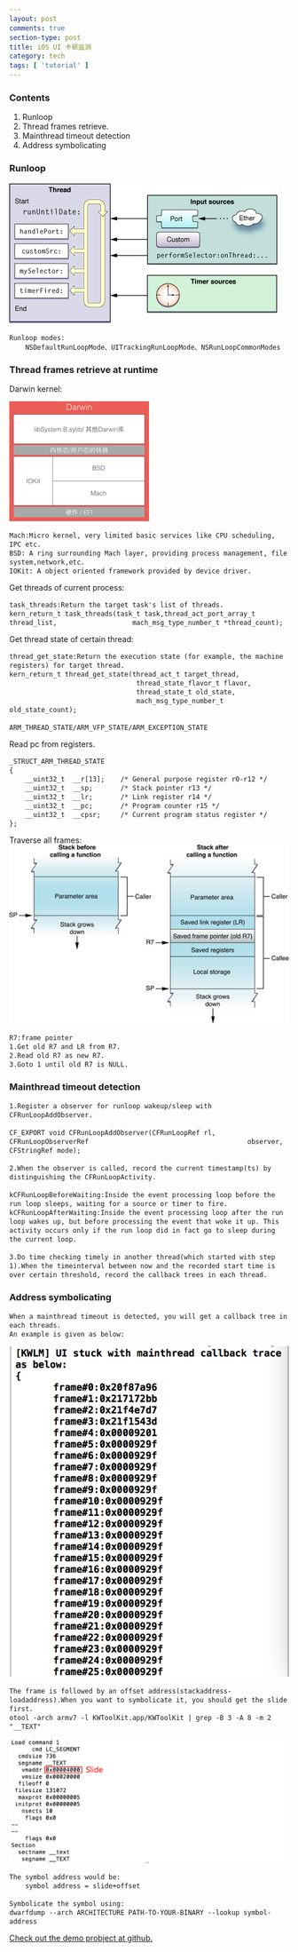 ```yaml
---
layout: post
comments: true
section-type: post
title: iOS UI 卡顿监测
category: tech
tags: [ 'tutorial' ]
---
```

### Contents

1.	Runloop
2.	Thread frames retrieve.
3.	Mainthread timeout detection
4.	Address symbolicating 

### Runloop
![Runloop](https://raw.githubusercontent.com/kangwang1988/kangwang1988.github.io/master/img/runloop.jpg)

	Runloop modes:
		NSDefaultRunLoopMode、UITrackingRunLoopMode、NSRunLoopCommonModes
		
### Thread  frames retrieve at runtime

Darwin kernel:

![Darwin](https://raw.githubusercontent.com/kangwang1988/kangwang1988.github.io/master/img/darwin.png)
	
	Mach:Micro kernel, very limited basic services like CPU scheduling, IPC etc.
	BSD: A ring surrounding Mach layer, providing process management, file system,network,etc.
	IOKit: A object oriented framework provided by device driver.

Get threads of current process:

	task_threads:Return the target task's list of threads.
	kern_return_t task_threads(task_t task,thread_act_port_array_t thread_list,					  mach_msg_type_number_t *thread_count);
	
Get thread state of certain thread:		
	
	thread_get_state:Return the execution state (for example, the machine registers) for target thread.
	kern_return_t thread_get_state(thread_act_t target_thread,
									thread_state_flavor_t flavor,
                 					thread_state_t old_state,
                 					mach_msg_type_number_t old_state_count);
                 					
    ARM_THREAD_STATE/ARM_VFP_STATE/ARM_EXCEPTION_STATE
	
Read pc from registers.
	
	_STRUCT_ARM_THREAD_STATE
	{
		__uint32_t	__r[13];	/* General purpose register r0-r12 */
		__uint32_t	__sp;		/* Stack pointer r13 */
		__uint32_t	__lr;		/* Link register r14 */
		__uint32_t	__pc;		/* Program counter r15 */
		__uint32_t	__cpsr;		/* Current program status register */
	};
	
Traverse all frames:
![Darwin](https://raw.githubusercontent.com/kangwang1988/kangwang1988.github.io/master/img/arm_stack.jpg)

	R7:frame pointer
	1.Get old R7 and LR from R7.
	2.Read old R7 as new R7.
	3.Goto 1 until old R7 is NULL.
	
### Mainthread timeout detection

	1.Register a observer for runloop wakeup/sleep with CFRunLoopAddObserver.
	
	CF_EXPORT void CFRunLoopAddObserver(CFRunLoopRef rl, CFRunLoopObserverRef 										 observer, CFStringRef mode);
	
	2.When the observer is called, record the current timestamp(ts) by distinguishing the CFRunLoopActivity.
	
	kCFRunLoopBeforeWaiting:Inside the event processing loop before the run loop sleeps, waiting for a source or timer to fire.
	kCFRunLoopAfterWaiting:Inside the event processing loop after the run loop wakes up, but before processing the event that woke it up. This activity occurs only if the run loop did in fact go to sleep during the current loop.
	
	3.Do time checking timely in another thread(which started with step 1).When the timeinterval between now and the recorded start time is over certain threshold, record the callback trees in each thread.
	

### Address symbolicating

	When a mainthread timeout is detected, you will get a callback tree in each threads.
	An example is given as below:
![Darwin](https://raw.githubusercontent.com/kangwang1988/kangwang1988.github.io/master/img/stuckbacktree.png)

	The frame is followed by an offset address(stackaddress-loadaddress).When you want to symbolicate it, you should get the slide first.
	otool -arch armv7 -l KWToolKit.app/KWToolKit | grep -B 3 -A 8 -m 2 "__TEXT"
![Darwin](https://raw.githubusercontent.com/kangwang1988/kangwang1988.github.io/master/img/slide.png)

	The symbol address would be:
		symbol address = slide+offset 
	
	Symbolicate the symbol using:
	dwarfdump --arch ARCHITECTURE PATH-TO-YOUR-BINARY --lookup symbol-address
	
[Check out the demo probject at github.](https://github.com/kangwang1988/KWToolKit)